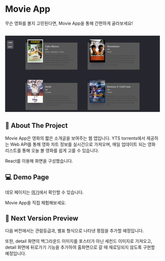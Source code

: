Movie App
=========================================
무슨 영화를 볼지 고민된다면, Movie App을 통해 간편하게 골라보세요!

<br/>
<img src="./img/movieapp-img.jpg" width="700px" title="Movie App" alt="Movie App"></img>
<br/>


📝 About The Project
-----------------------------------------
Movie App은 영화의 짧은 소개글을 보여주는 웹 앱입니다. YTS torrents에서 제공하는 Web API를 통해 영화 차트 정보를 실시간으로 가져오며, 매일 업데이트 되는 영화 리스트를 통해 오늘 볼 영화를 쉽게 고를 수 있습니다.

React를 이용해 화면을 구성했습니다.

💻 Demo Page
-----------------------------------------
데모 페이지는 [여기](https://vilin0x6.github.io/movie_app)에서 확인할 수 있습니다.

Movie App을 직접 체험해보세요.


💭 Next Version Preview
-----------------------------------------
다음 버전에서는 관람등급과, 별표 형식으로 나타낸 평점을 추가할 예정입니다.

또한, detail 화면의 백그라운드 이미지를 포스터가 아닌 세컨드 이미지로 가져오고, detail 화면에 뒤로가기 기능을 추가하여 홈화면으로 갈 때 재로딩되지 않도록 구현할 예정입니다.

